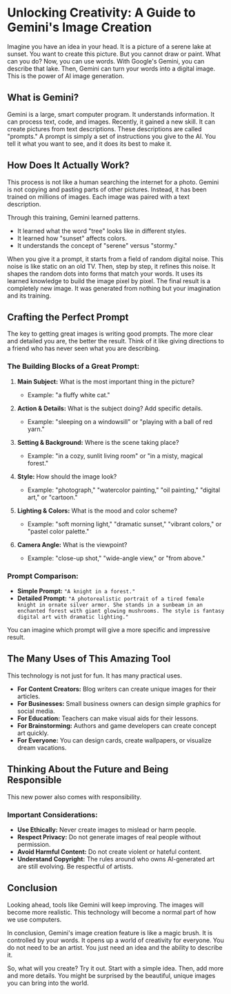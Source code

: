 # Unlocking Creativity: A Guide to Gemini's Image Creation

Imagine you have an idea in your head. It is a picture of a serene lake at sunset. You want to create this picture. But you cannot draw or paint. What can you do? Now, you can use words. With Google's Gemini, you can describe that lake. Then, Gemini can turn your words into a digital image. This is the power of AI image generation.

## What is Gemini?

Gemini is a large, smart computer program. It understands information. It can process text, code, and images. Recently, it gained a new skill. It can create pictures from text descriptions. These descriptions are called "prompts." A prompt is simply a set of instructions you give to the AI. You tell it what you want to see, and it does its best to make it.

## How Does It Actually Work?

This process is not like a human searching the internet for a photo. Gemini is not copying and pasting parts of other pictures. Instead, it has been trained on millions of images. Each image was paired with a text description.

Through this training, Gemini learned patterns.
*   It learned what the word "tree" looks like in different styles.
*   It learned how "sunset" affects colors.
*   It understands the concept of "serene" versus "stormy."

When you give it a prompt, it starts from a field of random digital noise. This noise is like static on an old TV. Then, step by step, it refines this noise. It shapes the random dots into forms that match your words. It uses its learned knowledge to build the image pixel by pixel. The final result is a completely new image. It was generated from nothing but your imagination and its training.

## Crafting the Perfect Prompt

The key to getting great images is writing good prompts. The more clear and detailed you are, the better the result. Think of it like giving directions to a friend who has never seen what you are describing.

### The Building Blocks of a Great Prompt:

1.  **Main Subject:** What is the most important thing in the picture?
    *   Example: "a fluffy white cat."

2.  **Action & Details:** What is the subject doing? Add specific details.
    *   Example: "sleeping on a windowsill" or "playing with a ball of red yarn."

3.  **Setting & Background:** Where is the scene taking place?
    *   Example: "in a cozy, sunlit living room" or "in a misty, magical forest."

4.  **Style:** How should the image look?
    *   Example: "photograph," "watercolor painting," "oil painting," "digital art," or "cartoon."

5.  **Lighting & Colors:** What is the mood and color scheme?
    *   Example: "soft morning light," "dramatic sunset," "vibrant colors," or "pastel color palette."

6.  **Camera Angle:** What is the viewpoint?
    *   Example: "close-up shot," "wide-angle view," or "from above."

### Prompt Comparison:

*   **Simple Prompt:** `"A knight in a forest."`
*   **Detailed Prompt:** `"A photorealistic portrait of a tired female knight in ornate silver armor. She stands in a sunbeam in an enchanted forest with giant glowing mushrooms. The style is fantasy digital art with dramatic lighting."`

You can imagine which prompt will give a more specific and impressive result.

## The Many Uses of This Amazing Tool

This technology is not just for fun. It has many practical uses.

*   **For Content Creators:** Blog writers can create unique images for their articles.
*   **For Businesses:** Small business owners can design simple graphics for social media.
*   **For Education:** Teachers can make visual aids for their lessons.
*   **For Brainstorming:** Authors and game developers can create concept art quickly.
*   **For Everyone:** You can design cards, create wallpapers, or visualize dream vacations.

## Thinking About the Future and Being Responsible

This new power also comes with responsibility.

### Important Considerations:

*   **Use Ethically:** Never create images to mislead or harm people.
*   **Respect Privacy:** Do not generate images of real people without permission.
*   **Avoid Harmful Content:** Do not create violent or hateful content.
*   **Understand Copyright:** The rules around who owns AI-generated art are still evolving. Be respectful of artists.

## Conclusion

Looking ahead, tools like Gemini will keep improving. The images will become more realistic. This technology will become a normal part of how we use computers.

In conclusion, Gemini's image creation feature is like a magic brush. It is controlled by your words. It opens up a world of creativity for everyone. You do not need to be an artist. You just need an idea and the ability to describe it.

So, what will you create? Try it out. Start with a simple idea. Then, add more and more details. You might be surprised by the beautiful, unique images you can bring into the world.
